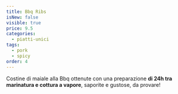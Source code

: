 ```yaml
---
title: Bbq Ribs
isNew: false
visible: true
price: 9.5
categories:
  - piatti-unici
tags:
  - pork
  - spicy
order: 4
---
```


Costine di maiale alla Bbq ottenute con una preparazione **di 24h tra marinatura e cottura a vapore**, saporite e gustose, da provare!
